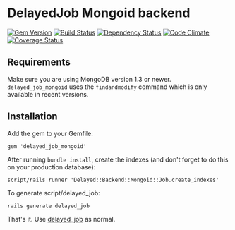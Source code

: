 # DelayedJob Mongoid backend

[![Gem Version](https://badge.fury.io/rb/delayed_job_mongoid.png)][gem]
[![Build Status](https://secure.travis-ci.org/collectiveidea/delayed_job_mongoid.png?branch=master)][travis]
[![Dependency Status](https://gemnasium.com/collectiveidea/delayed_job_mongoid.png?travis)][gemnasium]
[![Code Climate](https://codeclimate.com/github/collectiveidea/delayed_job_mongoid.png)][codeclimate]
[![Coverage Status](https://coveralls.io/repos/collectiveidea/delayed_job_mongoid/badge.png?branch=master)][coveralls]

[gem]: https://rubygems.org/gems/delayed_job_mongoid
[travis]: http://travis-ci.org/collectiveidea/delayed_job_mongoid
[gemnasium]: https://gemnasium.com/collectiveidea/delayed_job_mongoid
[codeclimate]: https://codeclimate.com/github/collectiveidea/delayed_job_mongoid
[coveralls]: https://coveralls.io/r/collectiveidea/delayed_job_mongoid

## Requirements

Make sure you are using MongoDB version 1.3 or newer. `delayed_job_mongoid`
uses the `findandmodify` command which is only available in recent versions.

## Installation

Add the gem to your Gemfile:

    gem 'delayed_job_mongoid'

After running `bundle install`, create the indexes (and don't forget to do this
on your production database):

    script/rails runner 'Delayed::Backend::Mongoid::Job.create_indexes'

To generate script/delayed_job:

    rails generate delayed_job

That's it. Use [delayed_job](http://github.com/collectiveidea/delayed_job) as
normal.
